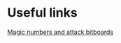 # Useful links
[Magic numbers and attack bitboards](https://github.com/nkarve/surge/blob/master/src/tables.cpp)
